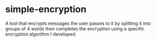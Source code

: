 # simple-encryption
A tool that encrypts messages the user passes to it by splitting it into groups of 4 words then completes the encryption using a specific encryption algorithm I developed.
